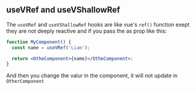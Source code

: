 ## useVRef and useVShallowRef

The `useVRef` and `useVShallowRef` hooks are like vue's `ref()` function exept they are not deeply reactive and if you pass the as prop like this:

```jsx
function MyComponent() {
  const name = useVRef('Liam');

  return <OtheComponent>{name}</OtheComponent>;
}
```

And then you change the valur in the component, it will not update in `OtherComponent`
